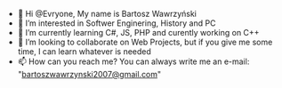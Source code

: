 - 👋 Hi @Evryone, My name is Bartosz Wawrzyński
- 👀 I’m interested in Softwer Enginering, History and PC
- 🌱 I’m currently learning C#, JS, PHP and curently working on C++
- 💞️ I’m looking to collaborate on Web Projects, but if you give me some time, I can learn whatever is needed
- 📫 How can you reach me? You can always write me an e-mail: "bartoszwawrzynski2007@gmail.com"


<!---
BartoszWawrzynski/BartoszWawrzynski is a ✨ special ✨ repository because its `README.md` (this file) appears on your GitHub profile.
You can click the Preview link to take a look at your changes.
--->
